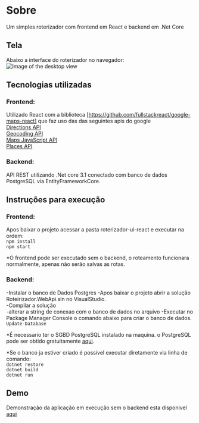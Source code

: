 # Sobre
Um simples roterizador com frontend em React e backend em .Net Core

## Tela
Abaixo a interface do roterizador no navegador:
![Image of the desktop view](https://github.com/fsbflavio/RoterizadorWebApi/raw/master/roterizador-view-desktop.jpg)

## Tecnologias utilizadas
### Frontend:
Utilizado React com a biblioteca [https://github.com/fullstackreact/google-maps-react] que faz uso das das seguintes apis do google  
[Directions API](https://developers.google.com/maps/documentation/directions/start?hl=pt_BR)  
[Geocoding API](https://developers.google.com/maps/documentation/geocoding/start?hl=pt_BR)  
[Maps JavaScript API](https://developers.google.com/maps/documentation/javascript/tutorial?hl=pt_BR)  
[Places API](https://developers.google.com/places/web-service/intro?hl=pt_BR)

### Backend:
API REST utilizando .Net core 3.1 conectado com banco de dados PostgreSQL via EntityFrameworkCore.

## Instruções para execução
### Frontend:
Apos baixar o projeto acessar a pasta roterizador-ui-react e executar na ordem:  
`npm install`  
`npm start`

*O frontend pode ser executado sem o backend, o roteamento funcionara normalmente, apenas não serão salvas as rotas.

### Backend:
-Instalar o banco de Dados Postgres
-Apos baixar o projeto abrir a solução Roteirizador.WebApi.sln no VisualStudio.  
-Compilar a solução  
-alterar a string de conexao com o banco de dados no arquivo 
-Executar no Package Manager Console o comando abaixo para criar o banco de dados.  
`Update-Database`

*É necessario ter o SGBD PostgreSQL instalado na maquina. o PostgreSQL pode ser obtido gratuitamente [aqui](https://www.postgresql.org/download/).

*Se o banco ja estiver criado é possivel executar diretamente via linha de comando:  
`dotnet restore`  
`dotnet build`  
`dotnet run`  

## Demo
Demonstração da aplicação em execução sem o backend esta disponivel [aqui](https://roteirizador-react.azurewebsites.net/)
